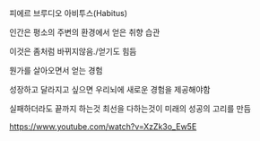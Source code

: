 
피에르 브루디오
아비투스(Habitus)

인간은 평소의 주변의 환경에서 얻은 취향 습관

이것은 좀처럼 바뀌지않음./얻기도 힘듬


뭔가를 살아오면서 얻는 경험

성장하고 달라지고 싶으면 우리뇌에 새로운 경험을 제공해야함

실패하더라도 끝까지 하는것 최선을 다하는것이 미래의 성공의 고리를 만듬

https://www.youtube.com/watch?v=XzZk3o_Ew5E